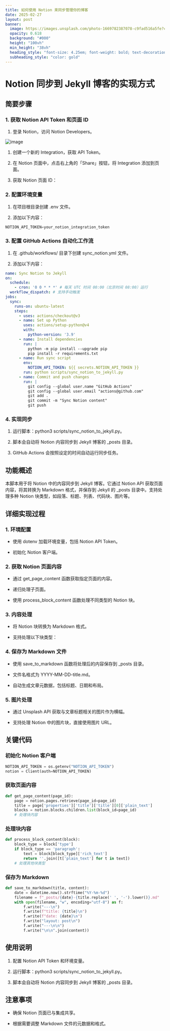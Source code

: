 ```yaml
---
title: 如何使用 Notion 来同步管理你的博客
date: 2025-02-27
layout: post
banner:
  image: https://images.unsplash.com/photo-1669782387078-c9fad516a5fe?crop=entropy&cs=tinysrgb&fit=max&fm=jpg&ixid=M3w2OTIwMzJ8MHwxfHJhbmRvbXx8fHx8fHx8fDE3NDA2NzM1NDd8&ixlib=rb-4.0.3&q=80&w=1080
  opacity: 0.618
  background: "#000"
  height: "100vh"
  min_height: "38vh"
  heading_style: "font-size: 4.25em; font-weight: bold; text-decoration: underline"
  subheading_style: "color: gold"
---
```


# Notion 同步到 Jekyll 博客的实现方式

## 简要步骤

### 1. 获取 Notion API Token 和页面 ID

1. 登录 Notion，访问 Notion Developers。

![image](https://prod-files-secure.s3.us-west-2.amazonaws.com/a7a0cc5a-89b9-4cda-8686-1fba0ca52f40/d19c1afe-dea5-4312-9333-786b0ba83054/image.png?X-Amz-Algorithm=AWS4-HMAC-SHA256&X-Amz-Content-Sha256=UNSIGNED-PAYLOAD&X-Amz-Credential=ASIAZI2LB4664AOR6BD7%2F20250227%2Fus-west-2%2Fs3%2Faws4_request&X-Amz-Date=20250227T162547Z&X-Amz-Expires=3600&X-Amz-Security-Token=IQoJb3JpZ2luX2VjEEAaCXVzLXdlc3QtMiJIMEYCIQDphS8T2TXLOnGqfIvkG90xZHVqItYM9nO4lAWzEBkNzQIhALLa1Ri1uKQenISzNWvhMEEno5XvVDg84X7EasboNWfMKv8DCHkQABoMNjM3NDIzMTgzODA1Igx6nYnHyoYOulQkvakq3AMW8ayLN9oWwHBqgpNnuLBsnXYS6RP8Kxqwpwi7rkIlnRRpEWB5%2Fxj%2F6YGFcRfS%2BAV4RRb717NB5mcq3yXDLbzZzGLt1iM1CvShshZ7d0BbIHWR9gdhZkJkEU3H9ql7y64LKmTQQ9lppfAHqnQQiRnSaDzf2wBYttrRylEKnyw1pjURb%2FN3Q7pyPMSoVqfcT6DM0uWpeLLYNy58kvdNY2aq%2FQObPGl%2B4sXsiSst8RxC0gRbCQA35zCwNgetz3dc9WocjvSSDHnAvrWYFEDEE6QIyk%2Fr2Xx75fj6oLqNY4nUNdh9FIQI0vcE83e4wBr41MJYpZChcIliwAwDufTeZk36PPBczMZnsnLil%2B%2FsTKLKxVk7yEao9E5wAx4OcGJvxxHfFZhjxPYR1iLMOiFiINbhBVzCYBDIyjzsk7eRjA%2BB%2BBxF3HndTfDmy9sxwPG4UF0qXp0krs%2BM9n1oaAr46fvmFV0ilv9iyDnKk2qKRSqReXQe%2BhViWGw2YCeTVZbGGxXR6FuYeoq6j85kA3IHnSffTLfbyC0Hbqw5q90fU58MEcu2b2OsPS3QDECmbgq6NJ%2FgOdXDojkhMrKjsVDItRMcjBmyCgU4xsPSoA3D1yErpbesQKz%2B6ABU1YJzXDDrjIK%2BBjqkAY3DINFvZJoHbzf%2FLgAKmkT7F6oKSRQWIFpFZFP0olImiN5Rg8ftakrUKC9HXAPuQoy3qbXjqxA0LKTlz4XvIYHRSDVfEJirVPLHjHpEQlaO1JEflcQi5vDufNz4AVRR0dhgttfq7yZUlQUfKIkNP32YErOZEfFvv%2FraRWJ5LM8VeYhv3ocEl0JLuQ3NH7fsPYX9PV4UBSkocnsVBlJwlQH4sOSA&X-Amz-Signature=7732f98169caebd799d436a5a379994e66d1750d259813dcc142d5e4891e115a&X-Amz-SignedHeaders=host&x-id=GetObject)

1. 创建一个新的 Integration，获取 API Token。

1. 在 Notion 页面中，点击右上角的「Share」按钮，将 Integration 添加到页面。

1. 获取 Notion 页面 ID：


### 2. 配置环境变量

1. 在项目根目录创建 .env 文件。

1. 添加以下内容：

```javascript
NOTION_API_TOKEN=your_notion_integration_token
```

### 3. 配置 GitHub Actions 自动化工作流

1. 在 .github/workflows/ 目录下创建 sync_notion.yml 文件。

1. 添加以下内容：

```yaml
name: Sync Notion to Jekyll
on:
  schedule:
    - cron: '0 0 * * *' # 每天 UTC 时间 00:00（北京时间 08:00）运行
  workflow_dispatch: # 支持手动触发
jobs:
  sync:
    runs-on: ubuntu-latest
    steps:
      - uses: actions/checkout@v3
      - name: Set up Python
        uses: actions/setup-python@v4
        with:
          python-version: '3.9'
      - name: Install dependencies
        run: |
          python -m pip install --upgrade pip
          pip install -r requirements.txt
      - name: Run sync script
        env:
          NOTION_API_TOKEN: ${{ secrets.NOTION_API_TOKEN }}
        run: python scripts/sync_notion_to_jekyll.py
      - name: Commit and push changes
        run: |
          git config --global user.name "GitHub Actions"
          git config --global user.email "actions@github.com"
          git add .
          git commit -m "Sync Notion content"
          git push
```

### 4. 实现同步

1. 运行脚本：python3 scripts/sync_notion_to_jekyll.py。

1. 脚本会自动将 Notion 内容同步到 Jekyll 博客的 _posts 目录。

1. GitHub Actions 会按照设定的时间自动运行同步任务。

## 功能概述

本脚本用于将 Notion 中的内容同步到 Jekyll 博客。它通过 Notion API 获取页面内容，将其转换为 Markdown 格式，并保存到 Jekyll 的 _posts 目录中。支持处理多种 Notion 块类型，如段落、标题、列表、代码块、图片等。

## 详细实现过程

### 1. 环境配置

- 使用 dotenv 加载环境变量，包括 Notion API Token。

- 初始化 Notion 客户端。

### 2. 获取 Notion 页面内容

- 通过 get_page_content 函数获取指定页面的内容。

- 递归处理子页面。

- 使用 process_block_content 函数处理不同类型的 Notion 块。

### 3. 内容处理

- 将 Notion 块转换为 Markdown 格式。

- 支持处理以下块类型：


### 4. 保存为 Markdown 文件

- 使用 save_to_markdown 函数将处理后的内容保存到 _posts 目录。

- 文件名格式为 YYYY-MM-DD-title.md。

- 自动生成文章元数据，包括标题、日期和布局。

### 5. 图片处理

- 通过 Unsplash API 获取与文章标题相关的图片作为横幅。

- 支持处理 Notion 中的图片块，直接使用图片 URL。

## 关键代码

### 初始化 Notion 客户端

```python
NOTION_API_TOKEN = os.getenv("NOTION_API_TOKEN")
notion = Client(auth=NOTION_API_TOKEN)
```

### 获取页面内容

```python
def get_page_content(page_id):
    page = notion.pages.retrieve(page_id=page_id)
    title = page['properties']['title']['title'][0]['plain_text']
    blocks = notion.blocks.children.list(block_id=page_id)
    # 处理块内容
```

### 处理块内容

```python
def process_block_content(block):
    block_type = block['type']
    if block_type == 'paragraph':
        text = block[block_type]['rich_text']
        return ''.join([t['plain_text'] for t in text])
    # 处理其他块类型
```

### 保存为 Markdown

```python
def save_to_markdown(title, content):
    date = datetime.now().strftime("%Y-%m-%d")
    filename = f"_posts/{date}-{title.replace(' ', '-').lower()}.md"
    with open(filename, "w", encoding="utf-8") as f:
        f.write("---\n")
        f.write(f"title: {title}\n")
        f.write(f"date: {date}\n")
        f.write("layout: post\n")
        f.write("---\n\n")
        f.write("\n\n".join(content))
```

## 使用说明

1. 配置 Notion API Token 和环境变量。

1. 运行脚本：python3 scripts/sync_notion_to_jekyll.py。

1. 脚本会自动将 Notion 内容同步到 Jekyll 博客的 _posts 目录。

## 注意事项

- 确保 Notion 页面已与集成共享。

- 根据需要调整 Markdown 文件的元数据和格式。